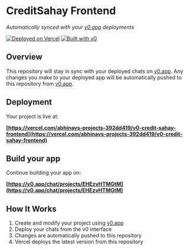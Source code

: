 # CreditSahay Frontend

*Automatically synced with your [v0.app](https://v0.app) deployments*

[![Deployed on Vercel](https://img.shields.io/badge/Deployed%20on-Vercel-black?style=for-the-badge&logo=vercel)](https://vercel.com/abhinavs-projects-392dd419/v0-credit-sahay-frontend)
[![Built with v0](https://img.shields.io/badge/Built%20with-v0.app-black?style=for-the-badge)](https://v0.app/chat/projects/EHEzvHTMGtM)

## Overview

This repository will stay in sync with your deployed chats on [v0.app](https://v0.app).
Any changes you make to your deployed app will be automatically pushed to this repository from [v0.app](https://v0.app).

## Deployment

Your project is live at:

**[https://vercel.com/abhinavs-projects-392dd419/v0-credit-sahay-frontend](https://vercel.com/abhinavs-projects-392dd419/v0-credit-sahay-frontend)**

## Build your app

Continue building your app on:

**[https://v0.app/chat/projects/EHEzvHTMGtM](https://v0.app/chat/projects/EHEzvHTMGtM)**

## How It Works

1. Create and modify your project using [v0.app](https://v0.app)
2. Deploy your chats from the v0 interface
3. Changes are automatically pushed to this repository
4. Vercel deploys the latest version from this repository
